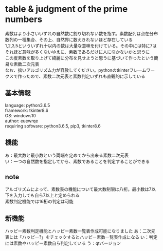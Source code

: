 # table & judgment of the prime numbers

素数はより小さいいずれの自然数に割り切れない数を指す。素数配列は点在分布数列の一種集合、その上、自然界に数えきれないほど存在している  
1,2,3,5といういずれ十以内の数は大量な意味を付けている。その中には特に7はそれほど意味が多くないゆえに、素数であるだけに人に引かないかと思うに  
この度素数を取り上げて綺麗に分布を見せようと思うに基づいて作ったという簡易な素数二次元表  
なお、拙いアルゴリズム力が容赦してください。pythonのtkinterフレームワークスで作ったので、素数二次元表と素数判定いずれも直観的に示している  

## 基本情報
language: python3.6.5  
framework: tkinter8.6  
OS: windows10  
author: euewrqe  
requiring software: python3.6.5, pip3, tkinter8.6  

## 機能
あ：最大数と最小数という両端を定めてから出来る素数二次元表  
い：一つの自然数を指定してから、素数であることを判定することができる  

## note
アルゴリズムによって、素数表の機能について最大数制限は八桁。最小数は7以下を入力しても自ら7以上と定められる  
素数判定機能では16桁の判定は可能

## 新機能
ハッピー素数判定機能とハッピー素数一覧表作成可能になりました
あ：二次元表には「ハッピー?」をチェックするとハッピー素数一覧表作成になる
い：判定には素数やハッピー素数自ら判定している
う：qtバージョン